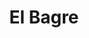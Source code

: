 ---
title: El Bagre
menu:
  region:
    parent: bajo-cauca-y-nordeste-antioqueno
departamento: Antioquia
description: >-
  El área del municipio de El Bagre cuenta con una extensión de 1.563 km2. El
  Perímetro de su cabecera municipal se encuentra ubicada a orillas del río
  Nechí,  en la confluencia con el río Tigüí,  el cual es afluente del río Nechí
  y este del río Cauca
grafica_ubicacion_geografica: /charts/municipios/el-bagre/ubicacion_geografica.html
grafica_comunidades_focalizadas: /charts/municipios/el-bagre/comunidades_focalizadas.html
grafica_poblacion_genero: /charts/municipios/el-bagre/poblacion_genero.html
grafica_area_geografica_genero: /charts/municipios/el-bagre/area_geografica_genero.html
grafica_pertenencia_etnica: /charts/municipios/el-bagre/pertenencia_etnica.html
grafica_conflicto_identidad: /charts/municipios/el-bagre/conflicto_identidad.html
grafica_violencia_sexual: /charts/municipios/el-bagre/violencia_sexual.html
grafica_violencia_fisica: /charts/municipios/el-bagre/violencia_fisica.html
grafica_violencia_psicologica: /charts/municipios/el-bagre/violencia_psicologica.html
grafica_negligencia_abandono: /charts/municipios/el-bagre/negligencia_abandono.html
ficha: /fichas/el-bagre/ficha.pdf
centros_poblados_corregimientos:
  - Puerto Claver
  - Puerto López
  - El Real
  - La Corona
  - Las Negritas
  - Las Sardinas
  - El Puente
  - Santa Bárbara
  - Muqui
  - Borrachera
  - Caño Claro
  - Los Almendros
distribucion_poblacional_hombres: 14326
distribucion_poblacional_mujeres: 15262
poblacion_discapacidad: 1019
comunidades_etnicas_zona:
  - Zenú
  - Emberá Katios
asentamientos_indigenas: 11
resguardos_indigenas: null
consejos_comunitarios: 12
total_poblacion_victima: 18249
num_sujetos_reparacion_colectiva: 3
num_planes_retorno_reubicacion_colectiva: 0
territorio_entidades_snariv_sivjrnr:
  - >-
    "Comisión para el Esclarecimiento de la Verdad, la Convivencia y la No
    Repeteción (CEV) (SIVJRNR)"
  - Jurisdicción Especial para la Paz (JEP) (SIVJRNR)
  - Unidad de Búsqueda de Personas dadas por Desaparecidas (UBPD) (SIVJRNR)
  - Instituto Colombiano de Bienestar Familiar (ICBF) (SNARIV)
  - Servicio Nacional de Aprendizaje (SENA) (SNARIV)
  - >-
    Unidad para la Atención y Reparación Integral a las víctimas (UARIV)
    (SNARIV)
  - Gobernación de Antioquia (SNARIV)
  - Policía Nacional (SNARIV)
  - Ejército Nacional (SNARIV)
  - Personería (SNARIV)
  - Agencia Nacional de tierras (ANT) (SNARIV)
  - Defensoría del Pueblo (SNARIV)
  - Agencia de Renovación del Territorio (ART) (SNARIV)
  - Alcaldía municipal (SNARIV)
priorizacion_convivencia_social_salud_mental: >-
  "Falta educación sobre la política de SSR, interrupción voluntaria del
  embarazo, y prevención de ITS",Embarazo en Adolescentes (10-19 años),"Aumento
  de los casos de infecciones de trasmisión sexual, VIH SIDA"
region: Bajo Cauca y Nordeste Antioqueño
priorizacion_sexualidad_derechos_sexuales_reproductivos: Falta de caracterización de la población vulnerable
priorizacion_gestion_diferencial_poblaciones_vulnerables: >-
  Alta rotación de personal y perfil no idóneo para los cargos,Falta de
  autonomía en el manejo de los recursos,Falta de recursos para garantía de
  derechos especialmente que requieren atención diferencial y en las áreas
  rurales dispersas
priorizacion_fortalecimiento_autoridad_sanitaria: >-
  Alta rotación de personal y perfil no idóneo para los cargos,Falta de
  autonomía en el manejo de los recursos,Falta de recursos para garantía de
  derechos especialmente que requieren atención diferencial y en las áreas
  rurales dispersas
eventos_salud_publica_predominantes:
  - Malaria
  - Vigilancia en salud pública de la violencia de género e intrafamiliar
  - Morbilidad materna extrema
  - Agresiones por animales potencialmente transmisores de rabia
  - Dengue
  - Accidente ofídico
  - Mortalidad perinatal y neonatal tardía
  - Bajo peso al nacer
  - VIH/Sida/Mortalidad Por Sida
  - Infección respiratoria aguda grave inusitada
rips_salud_mental_poblacion_general:
  - Trastorno de ansiedad
  - Esquizofrenia
  - Trastorno mixto de ansiedad y depresión
  - Trastorno de ansiedad generalizada
  - Trastorno de pánico
servicios_telemedicina_mpio_depto:
  - >-
    ESE HOSPITAL NUESTRA SEÑORA DEL CARMEN

    Actualmente cuenta con el servicio de telemedicina para psicología y
    psiquiatría.
total_pobreza_multidimensional: 53,70%
pobreza_multidimensional_urbano: 43,00%
pobreza_multidimensional_centro_poblado_rural_disperso: 71,10%
ppales_actividades_economicas:
  - Minería
  - Agricultura
  - Agroforestal
  - Piscicultura
  - Ganadería
observaciones_ppales_actividades_economicas: |-
  Agrícola (Yuca, Plátano, Arroz, Maíz)
  Minería Informal Artesanal
ppal_vocacion_mpio:
  - Agricultura
  - Minería
observaciones_ppal_vocacion_mpio: Minería Aurífera - Río Nechí
trabajo_informal: 91,70%
ppal_uso_suelo:
  - Minería
  - Agricultura
  - Forestal
  - Ganadería
observaciones_ppal_uso_suelo: null
espacios_socio_comunitarios:
  - Biblioteca Municipal
  - ' Polideportivo'
  - ' Casa de la cultura Celia maduro'
  - ' Multideportivo'
  - ' Casa Lúdica'
  - ' La Casa de la Cultura San Pedro Claver'
  - ' Coliseo'
medios_comunicacion:
  - Radio Vida
  - ' Red informativa y comercial El Bagre'
  - ' Colombia Stereo'
  - ' Bagre Digital Stereo'
  - ' Corporación Bagre Digital Stereo Emisora Comunitaria'
  - ' Emisora La Nuestra'
  - ' Emisora Latina Stereo'
iniciativas_org_sociedad_civil: '6'
programas_usaid:
  - Justicia para una Paz Sostenible
  - ' Mujeres de Oro'
  - ' Colombia Transforma'
  - ' Programa de Derechos Humanos'
  - ' Oro Legal'
comunidades:
  - label: Borrachera y La Bonga
    slug: borrachera-y-la-bonga
    permalink: /comunidad-focalizada/borrachera-y-la-bonga
  - label: La Capilla
    slug: la-capilla
    permalink: /comunidad-focalizada/la-capilla
  - label: Villagrande
    slug: villagrande
    permalink: /comunidad-focalizada/villagrande
download_file: /reportes/el-bagre.pdf

---